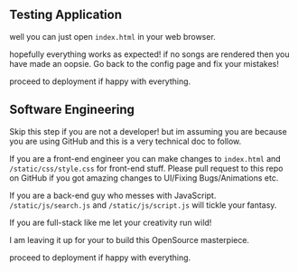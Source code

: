 ## Testing Application
well you can just open `index.html` in your web browser.

hopefully everything works as expected! if no songs are rendered then you have made an oopsie. Go back to the config page and fix your mistakes!

proceed to deployment if happy with everything.

## Software Engineering
Skip this step if you are not a developer! but im assuming you are because you are using GitHub and this is a very technical doc to follow.

If you are a front-end engineer you can make changes to `index.html` and `/static/css/style.css` for front-end stuff.
Please pull request to this repo on GitHub if you got amazing changes to UI/Fixing Bugs/Animations etc.

If you are a back-end guy who messes with JavaScript.
`/static/js/search.js` and `/static/js/script.js` will tickle your fantasy.

If you are full-stack like me let your creativity run wild!

I am leaving it up for your to build this OpenSource masterpiece.

proceed to deployment if happy with everything.